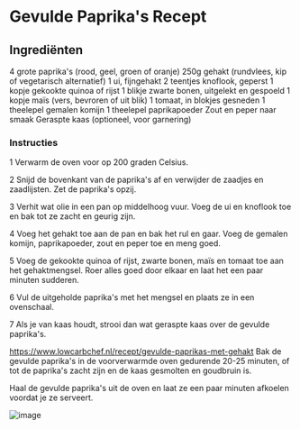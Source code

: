 # Gevulde Paprika's Recept

## Ingrediënten
4 grote paprika's (rood, geel, groen of oranje)
250g gehakt (rundvlees, kip of vegetarisch alternatief)
1 ui, fijngehakt
2 teentjes knoflook, geperst
1 kopje gekookte quinoa of rijst
1 blikje zwarte bonen, uitgelekt en gespoeld
1 kopje maïs (vers, bevroren of uit blik)
1 tomaat, in blokjes gesneden
1 theelepel gemalen komijn
1 theelepel paprikapoeder
Zout en peper naar smaak
Geraspte kaas (optioneel, voor garnering)

### Instructies
1 Verwarm de oven voor op 200 graden Celsius.

2 Snijd de bovenkant van de paprika's af en verwijder de zaadjes en zaadlijsten. Zet de paprika's opzij.

3 Verhit wat olie in een pan op middelhoog vuur. Voeg de ui en knoflook toe en bak tot ze zacht en geurig zijn.

4 Voeg het gehakt toe aan de pan en bak het rul en gaar. Voeg de gemalen komijn, paprikapoeder, zout en peper toe en meng goed.

5 Voeg de gekookte quinoa of rijst, zwarte bonen, maïs en tomaat toe aan het gehaktmengsel. Roer alles goed door elkaar en laat het een paar minuten sudderen.

6 Vul de uitgeholde paprika's met het mengsel en plaats ze in een ovenschaal.

7 Als je van kaas houdt, strooi dan wat geraspte kaas over de gevulde paprika's.

https://www.lowcarbchef.nl/recept/gevulde-paprikas-met-gehakt
Bak de gevulde paprika's in de voorverwarmde oven gedurende 20-25 minuten, of tot de paprika's zacht zijn en de kaas gesmolten en goudbruin is.

Haal de gevulde paprika's uit de oven en laat ze een paar minuten afkoelen voordat je ze serveert.

![image](https://github.com/Matthijs2211/skil_markdown_les/assets/144898602/225cf4aa-1536-4a04-9a39-e406d7826791)
